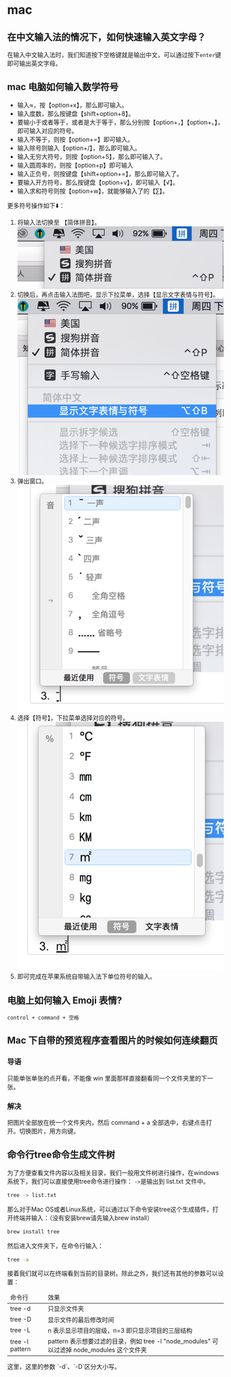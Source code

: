 # mac

## 在中文输入法的情况下，如何快速输入英文字母？

在输入中文输入法时，我们知道按下空格键就是输出中文，可以通过按下`enter`键即可输出英文字母。

## mac 电脑如何输入数学符号

- 输入≈，按【option+x】，那么即可输入。
- 输入度数，那么按键盘【shift+option+8】。
- 要输小于或者等于，或者是大于等于，那么分别按【option+，】【option+。】，即可输入对应的符号。
- 输入不等于，则按【option+=】即可输入。
- 输入除号则输入【option+/】，那么即可输入。
- 输入无穷大符号，则按【option+5】，那么即可输入了。
- 输入圆周率的，则按【option+p】即可输入
- 输入正负号，则按键盘【shift+option+=】，那么即可输入了。
- 要输入开方符号，那么按键盘【option+v】，即可输入【√】。
- 输入求和符号则按【option+w】，就能够输入了的【∑】。
  
更多符号操作如下⬇️：
1. 将输入法切换至 【简体拼音】。
![mac-symbol1](../.vuepress/public/images/mac-symbol1.png)
2. 切换后，再点击输入法图吧，显示下拉菜单，选择【显示文字表情与符号】。
![mac-symbol2](../.vuepress/public/images/mac-symbol2.png)
3. 弹出窗口。
![mac-symbol3](../.vuepress/public/images/mac-symbol3.png)
4. 选择【符号】，下拉菜单选择对应的符号。
![mac-symbol4](../.vuepress/public/images/mac-symbol4.png)
5. 即可完成在苹果系统自带输入法下单位符号的输入。

## 电脑上如何输入 Emoji 表情?

`control + command + 空格`

## Mac 下自带的预览程序查看图片的时候如何连续翻页

### 导语

只能单张单张的点开看，不能像 win 里面那样直接翻看同一个文件夹里的下一张。

### 解决

把图片全部放在统一个文件夹内，然后 command + a 全部选中，右键点击打开。切换图片，用方向键。

## 命令行tree命令生成文件树

为了方便查看文件内容以及相关目录，我们一般用文件树进行操作，在windows系统下，我们可以直接使用tree命令进行操作：
`->`是输出到 list.txt 文件中。
```bash
tree -> list.txt  
```

那么对于Mac OS或者Linux系统，可以通过以下命令安装tree这个生成插件，打开终端并输入：（没有安装brew请先输入brew install）
```bash
brew install tree
```

然后进入文件夹下，在命令行输入：
```bash
tree -a
```
接着我们就可以在终端看到当前的目录树。除此之外，我们还有其他的参数可以设置：
<table>
  <thead>
    <tr>
      <td>命令行</td>
      <td>效果</td>
    </tr>
  </thead>
  <tbody>
    <tr>
      <td>tree -d</td>
      <td>只显示文件夹</td>
    </tr>
    <tr>
      <td>tree -D</td>
      <td>显示文件的最后修改时间</td>
    </tr>
    <tr>
      <td>tree -L</td>
      <td>n 表示显示项目的层级，n=3 即只显示项目的三层结构</td>
    </tr>
    <tr>
      <td>tree -l pattern</td>
      <td>pattern 表示想要过滤的目录，例如 tree -l "node_modules" 可以过滤掉 node_modules 这个文件夹</td>
    </tr>
  </tbody>
</table>
这里，这里的参数 `-d`、`-D`区分大小写。